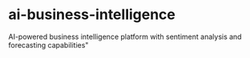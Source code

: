 # ai-business-intelligence
AI-powered business intelligence platform with sentiment analysis and forecasting capabilities"
